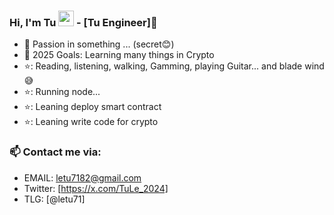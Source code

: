 ### Hi, I'm Tu <img src="https://media.giphy.com/media/hvRJCLFzcasrR4ia7z/giphy.gif" width="25px"> -  [Tu Engineer]🌻  



- 🔭 Passion in something ... (secret😊)
- 💪 2025 Goals: Learning many things in Crypto
- ⭐: Reading, listening, walking, Gamming, playing Guitar... and blade wind😅
- ⭐: Running node...
- ⭐: Leaning deploy smart contract
- ⭐: Leaning write code for crypto
### 📫 Contact me via:
- EMAIL: letu7182@gmail.com
- Twitter: [https://x.com/TuLe_2024]
- TLG: [@letu71]

